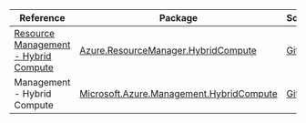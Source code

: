 | Reference | Package | Source |
|---|---|---|
|[Resource Management - Hybrid Compute](resourcemanager.hybridcompute-readme.md)|[Azure.ResourceManager.HybridCompute](https://www.nuget.org/packages/Azure.ResourceManager.HybridCompute)|[GitHub](https://github.com/Azure/azure-sdk-for-net/blob/main/sdk/hybridcompute/Azure.ResourceManager.HybridCompute)|
|Management - Hybrid Compute|[Microsoft.Azure.Management.HybridCompute](https://www.nuget.org/packages/Microsoft.Azure.Management.HybridCompute)|[GitHub](https://github.com/Azure/azure-sdk-for-net)|
